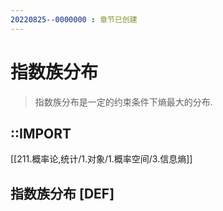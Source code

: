 ```yaml
---
20220825--0000000 : 章节已创建
---
```

# 指数族分布
> 指数族分布是一定的约束条件下熵最大的分布. 
## ::IMPORT
[[211.概率论,统计/1.对象/1.概率空间/3.信息熵]]

## 指数族分布 [DEF]

